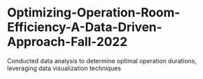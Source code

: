 # Optimizing-Operation-Room-Efficiency-A-Data-Driven-Approach-Fall-2022
Conducted data analysis to determine optimal operation durations, leveraging data visualization techniques 
